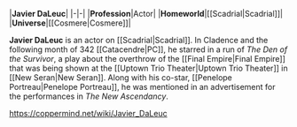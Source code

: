 |**Javier DaLeuc**|
|-|-|
|**Profession**|Actor|
|**Homeworld**|[[Scadrial\|Scadrial]]|
|**Universe**|[[Cosmere\|Cosmere]]|

**Javier DaLeuc** is an actor on [[Scadrial\|Scadrial]].
In Cladence and the following month of 342 [[Catacendre\|PC]], he starred in a run of *The Den of the Survivor*, a play about the overthrow of the [[Final Empire\|Final Empire]] that was being shown at the [[Uptown Trio Theater\|Uptown Trio Theater]] in [[New Seran\|New Seran]]. Along with his co-star, [[Penelope Portreau\|Penelope Portreau]], he was mentioned in an advertisement for the performances in *The New Ascendancy*.



https://coppermind.net/wiki/Javier_DaLeuc